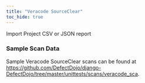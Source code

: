 ```yaml
---
title: "Veracode SourceClear"
toc_hide: true
---
```

Import Project CSV or JSON report

### Sample Scan Data
Sample Veracode SourceClear scans can be found at https://github.com/DefectDojo/django-DefectDojo/tree/master/unittests/scans/veracode_sca.